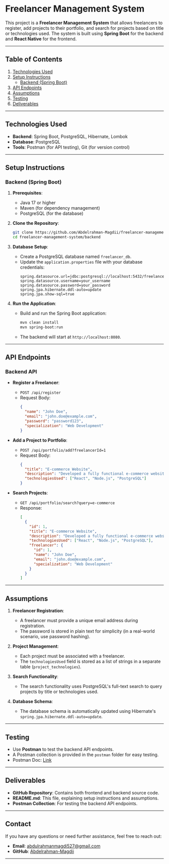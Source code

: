 # Freelancer Management System

This project is a **Freelancer Management System** that allows freelancers to register, add projects to their portfolio, and search for projects based on title or technologies used. The system is built using **Spring Boot** for the backend and **React Native** for the frontend.

---

## **Table of Contents**
1. [Technologies Used](#technologies-used)
2. [Setup Instructions](#setup-instructions)
    - [Backend (Spring Boot)](#backend-spring-boot)
3. [API Endpoints](#api-endpoints)
4. [Assumptions](#assumptions)
5. [Testing](#testing)
6. [Deliverables](#deliverables)

---

## **Technologies Used**
- **Backend**: Spring Boot, PostgreSQL, Hibernate, Lombok
- **Database**: PostgreSQL
- **Tools**: Postman (for API testing), Git (for version control)

---

## **Setup Instructions**

### **Backend (Spring Boot)**

1. **Prerequisites**:
    - Java 17 or higher
    - Maven (for dependency management)
    - PostgreSQL (for the database)

2. **Clone the Repository**:
   ```bash
   git clone https://github.com/Abdelrahman-Magdii/freelancer-management-system-backend.git
   cd freelancer-management-system/backend
   ```

3. **Database Setup**:
    - Create a PostgreSQL database named `freelancer_db`.
    - Update the `application.properties` file with your database credentials:
      ```properties
      spring.datasource.url=jdbc:postgresql://localhost:5432/freelancer
      spring.datasource.username=your_username
      spring.datasource.password=your_password
      spring.jpa.hibernate.ddl-auto=update
      spring.jpa.show-sql=true
      ```

4. **Run the Application**:
    - Build and run the Spring Boot application:
      ```bash
      mvn clean install
      mvn spring-boot:run
      ```
    - The backend will start at `http://localhost:8080`.

---

## **API Endpoints**

### **Backend API**
- **Register a Freelancer**:
    - `POST /api/register`
    - Request Body:
      ```json
      {
        "name": "John Doe",
        "email": "john.doe@example.com",
        "password": "password123",
        "specialization": "Web Development"
      }
      ```

- **Add a Project to Portfolio**:
    - `POST /api/portfolio/add?freelancerId=1`
    - Request Body:
      ```json
      {
        "title": "E-commerce Website",
        "description": "Developed a fully functional e-commerce website.",
        "technologiesUsed": ["React", "Node.js", "PostgreSQL"]
      }
      ```

- **Search Projects**:
    - `GET /api/portfolio/search?query=e-commerce`
    - Response:
      ```json
      [
        {
          "id": 1,
          "title": "E-commerce Website",
          "description": "Developed a fully functional e-commerce website.",
          "technologiesUsed": ["React", "Node.js", "PostgreSQL"],
          "freelancer": {
            "id": 1,
            "name": "John Doe",
            "email": "john.doe@example.com",
            "specialization": "Web Development"
          }
        }
      ]
      ```

---

## **Assumptions**
1. **Freelancer Registration**:
    - A freelancer must provide a unique email address during registration.
    - The password is stored in plain text for simplicity (in a real-world scenario, use password hashing).

2. **Project Management**:
    - Each project must be associated with a freelancer.
    - The `technologiesUsed` field is stored as a list of strings in a separate table (`project_technologies`).

3. **Search Functionality**:
    - The search functionality uses PostgreSQL's full-text search to query projects by title or technologies used.

4. **Database Schema**:
    - The database schema is automatically updated using Hibernate's `spring.jpa.hibernate.ddl-auto=update`.

---

## **Testing**
- Use **Postman** to test the backend API endpoints.
- A Postman collection is provided in the `postman` folder for easy testing.
- Postman Doc: [Link](https://documenter.getpostman.com/view/36966051/2sAYk8wPh9)
---

## **Deliverables**
- **GitHub Repository**: Contains both frontend and backend source code.
- **README.md**: This file, explaining setup instructions and assumptions.
- **Postman Collection**: For testing the backend API endpoints.

---

## **Contact**
If you have any questions or need further assistance, feel free to reach out:
- **Email**: abdulrahmanmagdi527@gmail.com
- **GitHub**: [Abdelrahman-Magdii](https://github.com/Abdelrahman-Magdii)

---